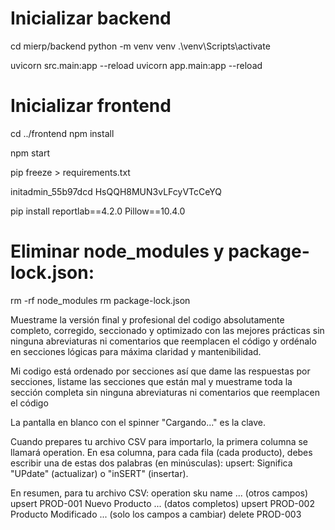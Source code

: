 
# Inicializar backend
cd mierp/backend
python -m venv venv
.\venv\Scripts\activate

uvicorn src.main:app --reload
uvicorn app.main:app --reload

# Inicializar frontend
cd ../frontend
npm install

npm start

pip freeze > requirements.txt

initadmin_55b97dcd
HsQQH8MUN3vLFcyVTcCeYQ

pip install reportlab==4.2.0 Pillow==10.4.0


# Eliminar node_modules y package-lock.json:
rm -rf node_modules
rm package-lock.json


Muestrame la versión final y profesional del codigo absolutamente completo, corregido, seccionado y optimizado con las mejores prácticas sin ninguna abreviaturas ni comentarios que reemplacen el código y ordénalo en secciones lógicas para máxima claridad y mantenibilidad.


Mi codigo está ordenado por secciones así que dame las respuestas por secciones, listame las secciones que están mal y muestrame toda la sección completa sin ninguna abreviaturas ni comentarios que reemplacen el código


La pantalla en blanco con el spinner "Cargando..." es la clave.


Cuando prepares tu archivo CSV para importarlo, la primera columna se llamará operation. En esa columna, para cada fila (cada producto), debes escribir una de estas dos palabras (en minúsculas):
upsert:
Significa "UPdate" (actualizar) o "inSERT" (insertar).

En resumen, para tu archivo CSV:
operation	sku	name	... (otros campos)
upsert	PROD-001	Nuevo Producto	... (datos completos)
upsert	PROD-002	Producto Modificado	... (solo los campos a cambiar)
delete	PROD-003	